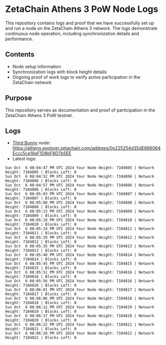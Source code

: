 # ZetaChain Athens 3 PoW Node Logs
This repository contains logs and proof that we have successfully set up and run a node on the ZetaChain Athens 3 network. The logs demonstrate continuous node operation, including synchronization details and performance.

## Contents
- Node setup information
- Synchronization logs with block height details
- Ongoing proof of work logs to verify active participation in the ZetaChain network

## Purpose
This repository serves as documentation and proof of participation in the ZetaChain Athens 3 PoW testnet.

## Logs

- [Third Bunny](https://thirdbunny.xyz/) node: https://athens.explorer.zetachain.com/address/0x225254d35dE666064Eccc5ce16eF1D8bF8D7b5EE
- Latest logs:
```
Sun Oct  6 08:04:47 PM UTC 2024 Your Node Height: 7104805 | Network Height: 7104805 | Blocks Left: 0
Sun Oct  6 08:04:52 PM UTC 2024 Your Node Height: 7104806 | Network Height: 7104806 | Blocks Left: 0
Sun Oct  6 08:04:57 PM UTC 2024 Your Node Height: 7104806 | Network Height: 7104806 | Blocks Left: 0
Sun Oct  6 08:05:03 PM UTC 2024 Your Node Height: 7104807 | Network Height: 7104807 | Blocks Left: 0
Sun Oct  6 08:05:08 PM UTC 2024 Your Node Height: 7104808 | Network Height: 7104808 | Blocks Left: 0
Sun Oct  6 08:05:13 PM UTC 2024 Your Node Height: 7104809 | Network Height: 7104809 | Blocks Left: 0
Sun Oct  6 08:05:19 PM UTC 2024 Your Node Height: 7104810 | Network Height: 7104810 | Blocks Left: 0
Sun Oct  6 08:05:24 PM UTC 2024 Your Node Height: 7104811 | Network Height: 7104811 | Blocks Left: 0
Sun Oct  6 08:05:29 PM UTC 2024 Your Node Height: 7104812 | Network Height: 7104812 | Blocks Left: 0
Sun Oct  6 08:05:35 PM UTC 2024 Your Node Height: 7104813 | Network Height: 7104813 | Blocks Left: 0
Sun Oct  6 08:05:40 PM UTC 2024 Your Node Height: 7104814 | Network Height: 7104814 | Blocks Left: 0
Sun Oct  6 08:05:45 PM UTC 2024 Your Node Height: 7104815 | Network Height: 7104815 | Blocks Left: 0
Sun Oct  6 08:05:51 PM UTC 2024 Your Node Height: 7104816 | Network Height: 7104816 | Blocks Left: 0
Sun Oct  6 08:05:56 PM UTC 2024 Your Node Height: 7104816 | Network Height: 7104816 | Blocks Left: 0
Sun Oct  6 08:06:01 PM UTC 2024 Your Node Height: 7104817 | Network Height: 7104817 | Blocks Left: 0
Sun Oct  6 08:06:06 PM UTC 2024 Your Node Height: 7104818 | Network Height: 7104818 | Blocks Left: 0
Sun Oct  6 08:06:12 PM UTC 2024 Your Node Height: 7104819 | Network Height: 7104819 | Blocks Left: 0
Sun Oct  6 08:06:17 PM UTC 2024 Your Node Height: 7104820 | Network Height: 7104820 | Blocks Left: 0
Sun Oct  6 08:06:22 PM UTC 2024 Your Node Height: 7104821 | Network Height: 7104821 | Blocks Left: 0
Sun Oct  6 08:06:28 PM UTC 2024 Your Node Height: 7104822 | Network Height: 7104822 | Blocks Left: 0
```
